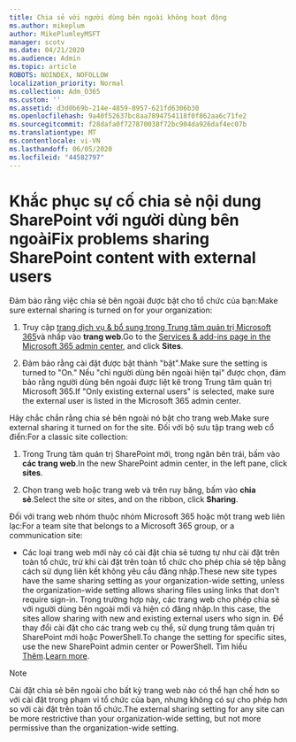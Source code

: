 ```yaml
---
title: Chia sẻ với người dùng bên ngoài không hoạt động
ms.author: mikeplum
author: MikePlumleyMSFT
manager: scotv
ms.date: 04/21/2020
ms.audience: Admin
ms.topic: article
ROBOTS: NOINDEX, NOFOLLOW
localization_priority: Normal
ms.collection: Adm_O365
ms.custom: ''
ms.assetid: d3d0b69b-214e-4859-8957-621fd6306b30
ms.openlocfilehash: 9a40f52637bc8aa7894754118f0f862aa6c71fe2
ms.sourcegitcommit: f28dafa0f727870038f72bc904da926daf4ec07b
ms.translationtype: MT
ms.contentlocale: vi-VN
ms.lasthandoff: 06/05/2020
ms.locfileid: "44582797"
---
```

# <a name="fix-problems-sharing-sharepoint-content-with-external-users"></a><span data-ttu-id="6b084-102">Khắc phục sự cố chia sẻ nội dung SharePoint với người dùng bên ngoài</span><span class="sxs-lookup"><span data-stu-id="6b084-102">Fix problems sharing SharePoint content with external users</span></span>

<span data-ttu-id="6b084-103">Đảm bảo rằng việc chia sẻ bên ngoài được bật cho tổ chức của bạn:</span><span class="sxs-lookup"><span data-stu-id="6b084-103">Make sure external sharing is turned on for your organization:</span></span>
  
1. <span data-ttu-id="6b084-104">Truy cập [trang dịch vụ &amp; bổ sung trong Trung tâm quản trị Microsoft 365](https://portal.office.com/adminportal/home#/Settings/ServicesAndAddIns)và nhấp vào **trang web**.</span><span class="sxs-lookup"><span data-stu-id="6b084-104">Go to the [Services &amp; add-ins page in the Microsoft 365 admin center](https://portal.office.com/adminportal/home#/Settings/ServicesAndAddIns), and click **Sites**.</span></span>
    
2. <span data-ttu-id="6b084-105">Đảm bảo rằng cài đặt được bật thành "bật".</span><span class="sxs-lookup"><span data-stu-id="6b084-105">Make sure the setting is turned to "On."</span></span> <span data-ttu-id="6b084-106">Nếu "chỉ người dùng bên ngoài hiện tại" được chọn, đảm bảo rằng người dùng bên ngoài được liệt kê trong Trung tâm quản trị Microsoft 365.</span><span class="sxs-lookup"><span data-stu-id="6b084-106">If "Only existing external users" is selected, make sure the external user is listed in the Microsoft 365 admin center.</span></span>
    
<span data-ttu-id="6b084-107">Hãy chắc chắn rằng chia sẻ bên ngoài nó bật cho trang web.</span><span class="sxs-lookup"><span data-stu-id="6b084-107">Make sure external sharing it turned on for the site.</span></span> <span data-ttu-id="6b084-108">Đối với bộ sưu tập trang web cổ điển:</span><span class="sxs-lookup"><span data-stu-id="6b084-108">For a classic site collection:</span></span>
  
1. <span data-ttu-id="6b084-109">Trong Trung tâm quản trị SharePoint mới, trong ngăn bên trái, bấm vào **các trang web**.</span><span class="sxs-lookup"><span data-stu-id="6b084-109">In the new SharePoint admin center, in the left pane, click **sites**.</span></span>
    
2. <span data-ttu-id="6b084-110">Chọn trang web hoặc trang web và trên ruy băng, bấm vào **chia sẻ**.</span><span class="sxs-lookup"><span data-stu-id="6b084-110">Select the site or sites, and on the ribbon, click **Sharing**.</span></span>
    
<span data-ttu-id="6b084-111">Đối với trang web nhóm thuộc nhóm Microsoft 365 hoặc một trang web liên lạc:</span><span class="sxs-lookup"><span data-stu-id="6b084-111">For a team site that belongs to a Microsoft 365 group, or a communication site:</span></span>
  
- <span data-ttu-id="6b084-112">Các loại trang web mới này có cài đặt chia sẻ tương tự như cài đặt trên toàn tổ chức, trừ khi cài đặt trên toàn tổ chức cho phép chia sẻ tệp bằng cách sử dụng liên kết không yêu cầu đăng nhập.</span><span class="sxs-lookup"><span data-stu-id="6b084-112">These new site types have the same sharing setting as your organization-wide setting, unless the organization-wide setting allows sharing files using links that don't require sign-in.</span></span> <span data-ttu-id="6b084-113">Trong trường hợp này, các trang web cho phép chia sẻ với người dùng bên ngoài mới và hiện có đăng nhập.</span><span class="sxs-lookup"><span data-stu-id="6b084-113">In this case, the sites allow sharing with new and existing external users who sign in.</span></span> <span data-ttu-id="6b084-114">Để thay đổi cài đặt cho các trang web cụ thể, sử dụng trung tâm quản trị SharePoint mới hoặc PowerShell.</span><span class="sxs-lookup"><span data-stu-id="6b084-114">To change the setting for specific sites, use the new SharePoint admin center or PowerShell.</span></span> <span data-ttu-id="6b084-115">Tìm hiểu [Thêm](https://go.microsoft.com/fwlink/?linkid=871863).</span><span class="sxs-lookup"><span data-stu-id="6b084-115">[Learn more](https://go.microsoft.com/fwlink/?linkid=871863).</span></span>
    
> [!NOTE]
> <span data-ttu-id="6b084-116">Cài đặt chia sẻ bên ngoài cho bất kỳ trang web nào có thể hạn chế hơn so với cài đặt trong phạm vi tổ chức của bạn, nhưng không có sự cho phép hơn so với cài đặt trên toàn tổ chức.</span><span class="sxs-lookup"><span data-stu-id="6b084-116">The external sharing setting for any site can be more restrictive than your organization-wide setting, but not more permissive than the organization-wide setting.</span></span> 
  

